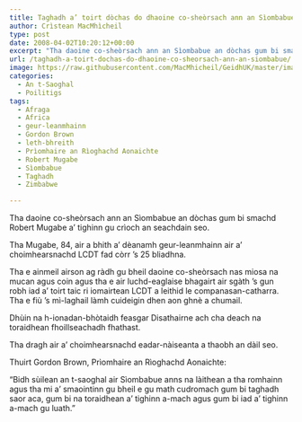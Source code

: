 ```yaml
---
title: Taghadh a’ toirt dòchas do dhaoine co-sheòrsach ann an Sìombabue
author: Crìstean MacMhìcheil
type: post
date: 2008-04-02T10:20:12+00:00
excerpt: "Tha daoine co-sheòrsach ann an Sìombabue an dòchas gum bi smachd Robert Mugabe a' tighinn gu crìoch an seachdain seo."
url: /taghadh-a-toirt-dochas-do-dhaoine-co-sheorsach-ann-an-siombabue/
image: https://raw.githubusercontent.com/MacMhicheil/GeidhUK/master/images/.jpg
categories:
  - An t-Saoghal
  - Poilitigs
tags:
  - Afraga
  - Africa
  - geur-leanmhainn
  - Gordon Brown
  - leth-bhreith
  - Prìomhaire an Rìoghachd Aonaichte
  - Robert Mugabe
  - Sìombabue
  - Taghadh
  - Zimbabwe

---
```

Tha daoine co-sheòrsach ann an Sìombabue an dòchas gum bi smachd Robert Mugabe a&#8217; tighinn gu crìoch an seachdain seo.

Tha Mugabe, 84, air a bhith a&#8217; dèanamh geur-leanmhainn air a&#8217; choimhearsnachd LCDT fad còrr &#8217;s 25 bliadhna.

Tha e ainmeil airson ag ràdh gu bheil daoine co-sheòrsach nas miosa na mucan agus coin agus tha e air luchd-eaglaise bhagairt air sgàth &#8217;s gun robh iad a&#8217; toirt taic ri iomairtean LCDT a leithid le companasan-catharra. Tha e fiù &#8217;s mì-laghail làmh cuideigin dhen aon ghnè a chumail.

Dhùin na h-ionadan-bhòtaidh feasgar Disathairne ach cha deach na toraidhean fhoillseachadh fhathast.

Tha dragh air a&#8217; choimhearsnachd eadar-nàiseanta a thaobh an dàil seo.

Thuirt Gordon Brown, Prìomhaire an Rìoghachd Aonaichte:

&#8220;Bidh sùilean an t-saoghal air Sìombabue anns na làithean a tha romhainn agus tha mi a&#8217; smaointinn gu bheil e gu math cudromach gum bi taghadh saor aca, gum bi na toraidhean a&#8217; tighinn a-mach agus gum bi iad a&#8217; tighinn a-mach gu luath.&#8221;
